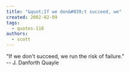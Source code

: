 ```yaml
---
title: "&quot;If we don&#039;t succeed, we"
created: 2002-02-09
tags: 
  - quotes-118
authors: 
  - scott
---
```


"If we don't succeed, we run the risk of failure."  
\-- J. Danforth Quayle
